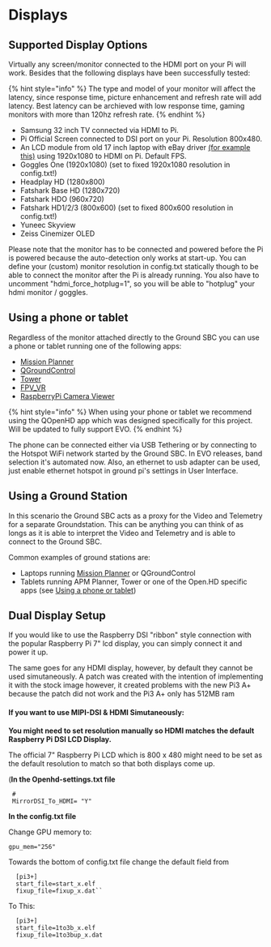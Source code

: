 # Displays

## Supported Display Options

Virtually any screen/monitor connected to the HDMI port on your Pi will work. Besides that the following displays have been successfully tested:

{% hint style="info" %}
The type and model of your monitor will affect the latency, since response time, picture enhancement and refresh rate will add latency. Best latency can be archieved with low response time, gaming monitors with more than 120hz refresh rate.
{% endhint %}

* Samsung 32 inch TV connected via HDMI to Pi.
* Pi Official Screen connected to DSI port on your Pi. Resolution 800x480.
* An LCD module from old 17 inch laptop with eBay driver [(for example this)](http://www.ebay.com/itm/HDMI-VGA-2AV-Lcd-controller-Board-VS-TY2662-V1-for-LCD-panel-Only-driver-board-/181596796562?hash=item2a48033692:g:TGEAAOSwQJhUdwFZ) using 1920x1080 to HDMI on Pi. Default FPS.
* Goggles One (1920x1080) (set to fixed 1920x1080 resolution in config.txt!)
* Headplay HD (1280x800)
* Fatshark Base HD (1280x720)
* Fatshark HDO (960x720)
* Fatshark HD1/2/3 (800x600) (set to fixed 800x600 resolution in config.txt!)
* Yuneec Skyview
* Zeiss Cinemizer OLED

Please note that the monitor has to be connected and powered before the Pi is powered because the auto-detection only works at start-up. You can define your (custom) monitor resolution in config.txt statically though to be able to connect the monitor after the Pi is already running.
You also have to uncomment "hdmi_force_hotplug=1", so you will be able to "hotplug" your hdmi monitor / goggles.

## Using a phone or tablet

Regardless of the monitor attached directly to the Ground SBC you can use a phone or tablet running one of the following apps:

* [Mission Planner](broken-reference)
* [QGroundControl](../ground-station-software/qgroundcontrol.md)
* [Tower](../ground-station-software/tower.md)
* [FPV\_VR](../ground-station-software/fpv\_vr.md)
* [RaspberryPi Camera Viewer](broken-reference)

{% hint style="info" %}
When using your phone or tablet we recommend using the QOpenHD app which was designed specifically for this project. Will be updated to fully support EVO.
{% endhint %}

The phone can be connected either via USB Tethering or by connecting to the Hotspot WiFi network started by the Ground SBC. In EVO releases, band selection it's automated now. Also, an ethernet to usb adapter can be used, just enable ethernet hotspot in ground pi's settings in User Interface.
## Using a Ground Station

In this scenario the Ground SBC acts as a proxy for the Video and Telemetry for a separate Groundstation. This can be anything you can think of as longs as it is able to interpret the Video and Telemetry and is able to connect to the Ground SBC.

Common examples of ground stations are:

* Laptops running [Mission Planner](broken-reference) or QGroundControl
* Tablets running APM Planner, Tower or one of the Open.HD specific apps (see [Using a phone or tablet](displays.md#using-a-phone-or-tablet))

## Dual Display Setup

If you would like to use the Raspberry DSI "ribbon" style connection with the popular Raspberry Pi 7" lcd display, you can simply connect it and power it up.

The same goes for any HDMI display, however, by default they cannot be used simutaneously. A patch was created with the intention of implementing it with the stock image however, it created problems with the new Pi3 A+ because the patch did not work and the Pi3 A+ only has 512MB ram

#### If you want to use MIPI-DSI & HDMI Simutaneously:

**You might need to set resolution manually so HDMI matches the default Raspberry Pi DSI LCD Display.**

The official 7" Raspberry Pi LCD which is 800 x 480 might need to be set as the default resolution to match so that both displays come up.

(**In the Openhd-settings.txt file**

```
 #
 MirrorDSI_To_HDMI= "Y"
```

**In the config.txt file**

Change GPU memory to:

```
gpu_mem="256"
```

Towards the bottom of config.txt file change the default field from

```
  [pi3+]
  start_file=start_x.elf
  fixup_file=fixup_x.dat``
```

To This:

```
  [pi3+]
  start_file=1to3b_x.elf
  fixup_file=1to3bup_x.dat
```

